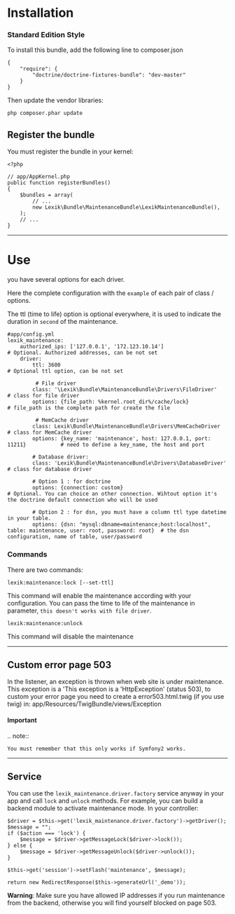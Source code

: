 Installation
============

### Standard Edition Style

To install this bundle, add the following line to composer.json

    {
        "require": {
            "doctrine/doctrine-fixtures-bundle": "dev-master"
        }
    }

Then update the vendor libraries:

    php composer.phar update

## Register the bundle

You must register the bundle in your kernel:

    <?php

    // app/AppKernel.php
    public function registerBundles()
    {
        $bundles = array(
            // ...
            new Lexik\Bundle\MaintenanceBundle\LexikMaintenanceBundle(),
        );
        // ...
    }

-----------------------

Use
===

you have several options for each driver.

Here the complete configuration with the `example` of each pair of class / options.

The ttl (time to life) option is optional everywhere, it is used to indicate the duration in `second` of the maintenance.

    #app/config.yml
    lexik_maintenance:
        authorized_ips: ['127.0.0.1', '172.123.10.14']                                 # Optional. Authorized addresses, can be not set
        driver:
            ttl: 3600                                                                  # Optional ttl option, can be not set

             # File driver
            class: '\Lexik\Bundle\MaintenanceBundle\Drivers\FileDriver'                # class for file driver
            options: {file_path: %kernel.root_dir%/cache/lock}                         # file_path is the complete path for create the file

             # MemCache driver
            class: Lexik\Bundle\MaintenanceBundle\Drivers\MemCacheDriver               # class for MemCache driver
            options: {key_name: 'maintenance', host: 127.0.0.1, port: 11211}           # need to define a key_name, the host and port

            # Database driver:
            class: 'Lexik\Bundle\MaintenanceBundle\Drivers\DatabaseDriver'             # class for database driver

            # Option 1 : for doctrine
            options: {connection: custom}                                            # Optional. You can choice an other connection. Wihtout option it's the doctrine default connection who will be used

            # Option 2 : for dsn, you must have a column ttl type datetime in your table.
            options: {dsn: "mysql:dbname=maintenance;host:localhost", table: maintenance, user: root, password: root}  # the dsn configuration, name of table, user/password



### Commands

There are two commands:

    lexik:maintenance:lock [--set-ttl]

This command will enable the maintenance according with your configuration. You can pass the time to life of the maintenance in parameter, ``this doesn't works with file driver``.

    lexik:maintenance:unlock

This command will disable the maintenance


---------------------

Custom error page 503
---------------------

In the listener, an exception is thrown when web site is under maintenance. This exception is a 'This exception is a 'HttpException' (status 503), to custom your error page
 you need to create a error503.html.twig (if you use twig) in:
    app/Resources/TwigBundle/views/Exception

#### Important

.. note::

    You must remember that this only works if Symfony2 works.

----------------------

Service
--------

You can use the ``lexik_maintenance.driver.factory`` service anyway in your app and call ``lock`` and ``unlock`` methods.
For example, you can build a backend module to activate maintenance mode.
In your controller:

    $driver = $this->get('lexik_maintenance.driver.factory')->getDriver();
    $message = "";
    if ($action === 'lock') {
        $message = $driver->getMessageLock($driver->lock());
    } else {
        $message = $driver->getMessageUnlock($driver->unlock());
    }

    $this->get('session')->setFlash('maintenance', $message);

    return new RedirectResponse($this->generateUrl('_demo'));


**Warning**: Make sure you have allowed IP addresses if you run maintenance from the backend, otherwise you will find yourself blocked on page 503.